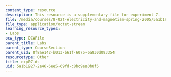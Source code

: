 ```yaml
---
content_type: resource
description: This resource is a supplementary file for experiment 7.
file: /media/courses/8-02t-electricity-and-magnetism-spring-2005/5a1b19272a466ee569fdc8bc9ea0b8f5_exp07.ds
file_type: application/octet-stream
learning_resource_types:
- Labs
ocw_type: OCWFile
parent_title: Labs
parent_type: CourseSection
parent_uid: 8f8ae142-b013-b61f-6075-6a830d093354
resourcetype: Other
title: exp07.ds
uid: 5a1b1927-2a46-6ee5-69fd-c8bc9ea0b8f5
---
```

